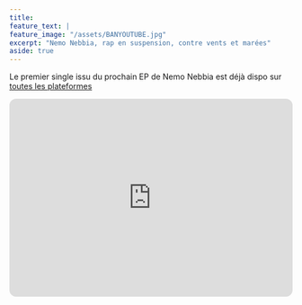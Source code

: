 ```yaml
---
title: 
feature_text: |
feature_image: "/assets/BANYOUTUBE.jpg"
excerpt: "Nemo Nebbia, rap en suspension, contre vents et marées"
aside: true
---
```


Le premier single issu du prochain EP de Nemo Nebbia est déjà dispo sur [toutes les plateformes](https://open.spotify.com/track/3RPLvgOonKgYtQgrPIWANF?si=066f3e9eb7634b38&nd=1&dlsi=15e5df7fc534410c)

<iframe style="border-radius:12px" src="https://open.spotify.com/embed/track/3RPLvgOonKgYtQgrPIWANF?utm_source=generator" width="100%" height="352" frameBorder="0" allowfullscreen="" allow="autoplay; clipboard-write; encrypted-media; fullscreen; picture-in-picture" loading="lazy"></iframe>

